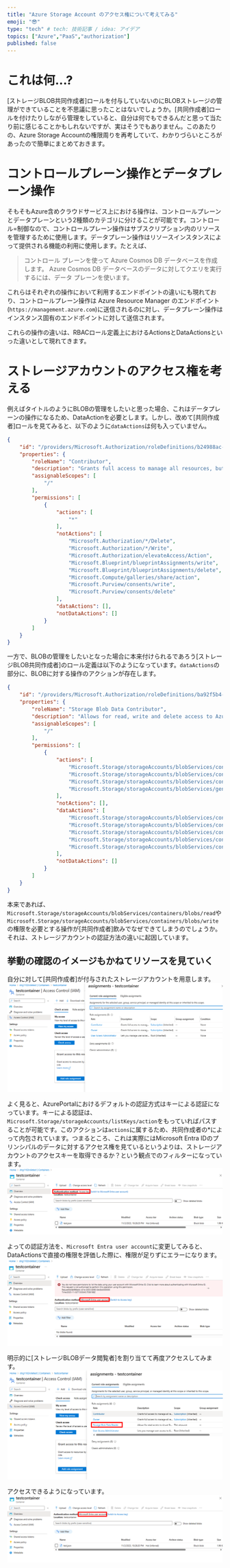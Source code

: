```yaml
---
title: "Azure Storage Account のアクセス権について考えてみる"
emoji: "😎"
type: "tech" # tech: 技術記事 / idea: アイデア
topics: ["Azure","PaaS","authorization"]
published: false
---
```

# これは何...?
[ストレージBLOB共同作成者]ロールを付与していないのにBLOBストレージの管理ができていることを不思議に思ったことはないでしょうか。[共同作成者]ロールを付けたりしながら管理をしていると、自分は何でもできるんだと思って当たり前に感じることかもしれないですが、実はそうでもありません。このあたりの、Azure Storage Accountの権限周りを再考していて、わかりづらいところがあったので簡単にまとめておきます。

# コントロールプレーン操作とデータプレーン操作
そもそもAzure含めクラウドサービス上における操作は、コントロールプレーンとデータプレーンという2種類のカテゴリに分けることが可能です。コントロール=制御なので、コントロールプレーン操作はサブスクリプション内のリソースを管理するために使用します。データプレーン操作はリソースインスタンスによって提供される機能の利用に使用します。たとえば、

> コントロール プレーンを使って Azure Cosmos DB データベースを作成します。 Azure Cosmos DB データベースのデータに対してクエリを実行するには、データ プレーンを使います。

これらはそれぞれの操作において利用するエンドポイントの違いにも現れており、コントロールプレーン操作は Azure Resource Manager のエンドポイント(`https://management.azure.com`)に送信されるのに対し、データプレーン操作はインスタンス固有のエンドポイントに対して送信されます。

これらの操作の違いは、RBACロール定義上におけるActionsとDataActionsといった違いとして現れてきます。

# ストレージアカウントのアクセス権を考える

例えばタイトルのようにBLOBの管理をしたいと思った場合、これはデータプレーンの操作になるため、DataActionを必要とします。しかし、改めて[共同作成者]ロールを見てみると、以下のように`dataActions`は何も入っていません。
```json
{
    "id": "/providers/Microsoft.Authorization/roleDefinitions/b24988ac-6180-42a0-ab88-20f7382dd24c",
    "properties": {
        "roleName": "Contributor",
        "description": "Grants full access to manage all resources, but does not allow you to assign roles in Azure RBAC, manage assignments in Azure Blueprints, or share image galleries.",
        "assignableScopes": [
            "/"
        ],
        "permissions": [
            {
                "actions": [
                    "*"
                ],
                "notActions": [
                    "Microsoft.Authorization/*/Delete",
                    "Microsoft.Authorization/*/Write",
                    "Microsoft.Authorization/elevateAccess/Action",
                    "Microsoft.Blueprint/blueprintAssignments/write",
                    "Microsoft.Blueprint/blueprintAssignments/delete",
                    "Microsoft.Compute/galleries/share/action",
                    "Microsoft.Purview/consents/write",
                    "Microsoft.Purview/consents/delete"
                ],
                "dataActions": [],
                "notDataActions": []
            }
        ]
    }
}
```

一方で、BLOBの管理をしたいとなった場合に本来付けられるであろう[ストレージBLOB共同作成者]のロール定義は以下のようになっています。`dataActions`の部分に、BLOBに対する操作のアクションが存在します。
```json
{
    "id": "/providers/Microsoft.Authorization/roleDefinitions/ba92f5b4-2d11-453d-a403-e96b0029c9fe",
    "properties": {
        "roleName": "Storage Blob Data Contributor",
        "description": "Allows for read, write and delete access to Azure Storage blob containers and data",
        "assignableScopes": [
            "/"
        ],
        "permissions": [
            {
                "actions": [
                    "Microsoft.Storage/storageAccounts/blobServices/containers/delete",
                    "Microsoft.Storage/storageAccounts/blobServices/containers/read",
                    "Microsoft.Storage/storageAccounts/blobServices/containers/write",
                    "Microsoft.Storage/storageAccounts/blobServices/generateUserDelegationKey/action"
                ],
                "notActions": [],
                "dataActions": [
                    "Microsoft.Storage/storageAccounts/blobServices/containers/blobs/delete",
                    "Microsoft.Storage/storageAccounts/blobServices/containers/blobs/read",
                    "Microsoft.Storage/storageAccounts/blobServices/containers/blobs/write",
                    "Microsoft.Storage/storageAccounts/blobServices/containers/blobs/move/action",
                    "Microsoft.Storage/storageAccounts/blobServices/containers/blobs/add/action"
                ],
                "notDataActions": []
            }
        ]
    }
}
```

本来であれば、`Microsoft.Storage/storageAccounts/blobServices/containers/blobs/read`や`Microsoft.Storage/storageAccounts/blobServices/containers/blobs/write`の権限を必要とする操作が[共同作成者]飲みでなぜできてしまうのでしょうか。それは、ストレージアカウントの認証方法の違いに起因しています。

## 挙動の確認のイメージもかねてリソースを見ていく
自分に対して[共同作成者]が付与されたストレージアカウントを用意します。
![](/images/20231102-strg-auth/01.png)

よく見ると、AzurePortalにおけるデフォルトの認証方式はキーによる認証になっています。キーによる認証は、`Microsoft.Storage/storageAccounts/listKeys/action`をもっていればパスすることが可能です。このアクションは`actions`に属するため、共同作成者の*によって内包されています。つまるところ、これは実際にはMicrosoft Entra IDのプリンシパルのデータに対するアクセス権を見ているというよりは、ストレージアカウントのアクセスキーを取得できるか？という観点でのフィルターになっています。
![](/images/20231102-strg-auth/02.png)

よっての認証方法を、`Microsoft Entra user account`に変更してみると、DataActionsで直接の権限を評価した際に、権限が足りずにエラーになります。
![](/images/20231102-strg-auth/03.png)

明示的に[ストレージBLOBデータ閲覧者]を割り当てて再度アクセスしてみます。
![](/images/20231102-strg-auth/04.png)

アクセスできるようになっています。
![](/images/20231102-strg-auth/05.png)
